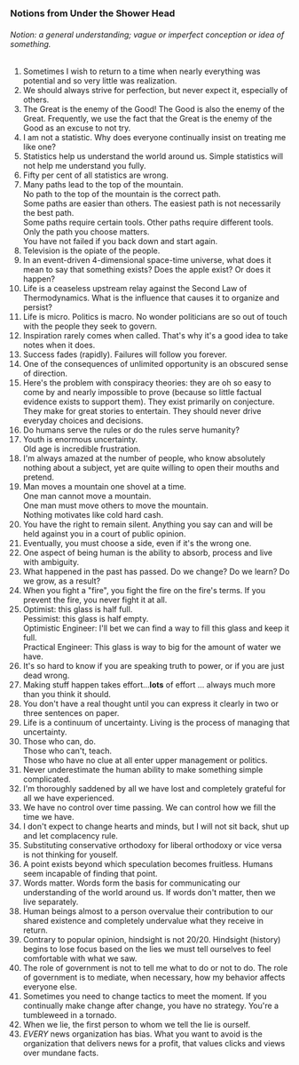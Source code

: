 ### Notions from Under the Shower Head
###### Notion: a general understanding; vague or imperfect conception or idea of something.

1. Sometimes I wish to return to a time when nearly everything was potential and so very little was realization.
2. We should always strive for perfection, but never expect it, especially of others.   
3. The Great is the enemy of the Good! The Good is also the enemy of the Great.  Frequently, we use the fact that the Great is the enemy of the Good as an excuse to not try.
4. I am not a statistic. Why does everyone continually insist on treating me like one?
5. Statistics help us understand the world around us. Simple statistics will not help me understand you fully.
6. Fifty per cent of all statistics are wrong.
7. Many paths lead to the top of the mountain.  
   No path to the top of the mountain is the correct path.  
   Some paths are easier than others.  The easiest path is not necessarily the best path.  
   Some paths require certain tools.  Other paths require different tools.  
   Only the path you choose matters.  
   You have not failed if you back down and start again.  
8. Television is the opiate of the people.
9. In an event-driven 4-dimensional space-time universe, what does it mean to say that something exists? Does the apple exist? Or does it happen?
10. Life is a ceaseless upstream relay against the Second Law of Thermodynamics. What is the influence that causes it to organize and persist?
11. Life is micro. Politics is macro.  No wonder politicians are so out of touch with the people they seek to govern.
12. Inspiration rarely comes when called. That's why it's a good idea to take notes when it does.
13. Success fades (rapidly).  Failures will follow you forever.
14. One of the consequences of unlimited opportunity is an obscured sense of direction.
15. Here's the problem with conspiracy theories: they are oh so easy to come by and nearly impossible to prove (because so little factual evidence exists to support them). 
    They exist primarily on conjecture. They make for great stories to entertain.  They should never drive everyday choices and decisions.
16. Do humans serve the rules or do the rules serve humanity?
17. Youth is enormous uncertainty.  
    Old age is incredible frustration.
18. I'm always amazed at the number of people, who know absolutely nothing about a subject, yet are quite willing to open their mouths and pretend.
19. Man moves a mountain one shovel at a time.  
    One man cannot move a mountain.  
    One man must move others to move the mountain.  
    Nothing motivates like cold hard cash.
20. You have the right to remain silent. Anything you say can and will be held against you in a court of public opinion.
21. Eventually, you must choose a side, even if it's the wrong one.
22. One aspect of being human is the ability to absorb, process and live with ambiguity.
23. What happened in the past has passed.  Do we change? Do we learn? Do we grow, as a result?
24. When you fight a "fire", you fight the fire on the fire's terms. If you prevent the fire, you never fight it at all.
25. Optimist: this glass is half full.  
    Pessimist: this glass is half empty.  
    Optimistic Engineer: I'll bet we can find a way to fill this glass and keep it full.  
    Practical Engineer: This glass is way to big for the amount of water we have.
26. It's so hard to know if you are speaking truth to power, or if you are just dead wrong.
27. Making stuff happen takes effort...**lots** of effort ... always much more than you think it should.
28. You don't have a real thought until you can express it clearly in two or three sentences on paper.
29. Life is a continuum of uncertainty.  Living is the process of managing that uncertainty.
30. Those who can, do.  
    Those who can't, teach.  
    Those who have no clue at all enter upper management or politics.
31. Never underestimate the human ability to make something simple complicated.
32. I'm thoroughly saddened by all we have lost and completely grateful for all we have experienced.
33. We have no control over time passing. We can control how we fill the time we have.
34. I don't expect to change hearts and minds, but I will not sit back, shut up and let complacency rule.
35. Substituting conservative orthodoxy for liberal orthodoxy or vice versa is not thinking for youself.
36. A point exists beyond which speculation becomes fruitless.  Humans seem incapable of finding that point.
37. Words matter. Words form the basis for communicating our understanding of the world around us. If words don't matter, then we live separately.
38. Human beings almost to a person overvalue their contribution to our shared existence and completely undervalue what they
    receive in return.
39. Contrary to popular opinion, hindsight is not 20/20.  Hindsight (history) begins to lose focus based on the lies we must tell
    ourselves to feel comfortable with what we saw.
40. The role of government is not to tell me what to do or not to do.  The role of government is to mediate, when necessary,
    how my behavior affects everyone else.
41. Sometimes you need to change tactics to meet the moment.  If you continually make change after change, you have no strategy.
    You're a tumbleweed in a tornado.
42. When we lie, the first person to whom we tell the lie is ourself.
43. *EVERY* news organization has bias.  What you want to avoid is the organization that delivers news for a profit, that values clicks and views over mundane facts.
